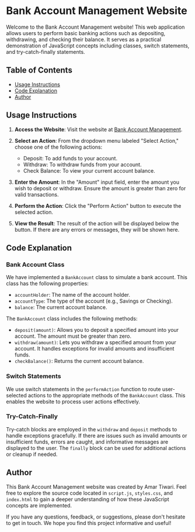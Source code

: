 # Bank Account Management Website

Welcome to the Bank Account Management website! This web application allows users to perform basic banking actions such as depositing, withdrawing, and checking their balance. It serves as a practical demonstration of JavaScript concepts including classes, switch statements, and try-catch-finally statements.

## Table of Contents

- [Usage Instructions](#usage-instructions)
- [Code Explanation](#code-explanation)
- [Author](#author)

## Usage Instructions

1. **Access the Website**: Visit the website at [Bank Account Management](https://yourusername.github.io/reponame/).

2. **Select an Action**: From the dropdown menu labeled "Select Action," choose one of the following actions:
   - Deposit: To add funds to your account.
   - Withdraw: To withdraw funds from your account.
   - Check Balance: To view your current account balance.

3. **Enter the Amount**: In the "Amount" input field, enter the amount you wish to deposit or withdraw. Ensure the amount is greater than zero for valid transactions.

4. **Perform the Action**: Click the "Perform Action" button to execute the selected action.

5. **View the Result**: The result of the action will be displayed below the button. If there are any errors or messages, they will be shown here.

## Code Explanation

### Bank Account Class

We have implemented a `BankAccount` class to simulate a bank account. This class has the following properties:
- `accountHolder`: The name of the account holder.
- `accountType`: The type of the account (e.g., Savings or Checking).
- `balance`: The current account balance.

The `BankAccount` class includes the following methods:
- `deposit(amount)`: Allows you to deposit a specified amount into your account. The amount must be greater than zero.
- `withdraw(amount)`: Lets you withdraw a specified amount from your account. It handles exceptions for invalid amounts and insufficient funds.
- `checkBalance()`: Returns the current account balance.

### Switch Statements

We use switch statements in the `performAction` function to route user-selected actions to the appropriate methods of the `BankAccount` class. This enables the website to process user actions effectively.

### Try-Catch-Finally

Try-catch blocks are employed in the `withdraw` and `deposit` methods to handle exceptions gracefully. If there are issues such as invalid amounts or insufficient funds, errors are caught, and informative messages are displayed to the user. The `finally` block can be used for additional actions or cleanup if needed.

## Author

This Bank Account Management website was created by Amar Tiwari. Feel free to explore the source code located in `script.js`, `styles.css`, and `index.html` to gain a deeper understanding of how these JavaScript concepts are implemented.

If you have any questions, feedback, or suggestions, please don't hesitate to get in touch. We hope you find this project informative and useful!

